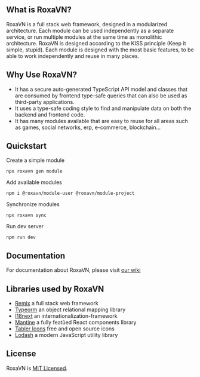 ## What is RoxaVN?

RoxaVN is a full stack web framework, designed in a modularized architecture. Each module can be used independently as a separate service, or run multiple modules at the same time as monolithic architecture. RoxaVN is designed according to the KISS principle (Keep it simple, stupid). Each module is designed with the most basic features, to be able to work independently and reuse in many places.

## Why Use RoxaVN?

- It has a secure auto-generated TypeScript API model and classes that are consumed by frontend type-safe queries that can also be used as third-party applications.
- It uses a type-safe coding style to find and manipulate data on both the backend and frontend code.
- It has many modules available that are easy to reuse for all areas such as games, social networks, erp, e-commerce, blockchain...

## Quickstart

Create a simple module

```
npx roxavn gen module
```

Add available modules

```
npm i @roxavn/module-user @roxavn/module-project
```

Synchronize modules

```
npx roxavn sync
```

Run dev server

```
npm run dev
```

## Documentation

For documentation about RoxaVN, please visit [our wiki](https://github.com/RoxaVN/roxavn/wiki)

## Libraries used by RoxaVN

- [Remix](https://remix.run/) a full stack web framework
- [Typeorm](https://typeorm.io/) an object relational mapping library
- [I18next](https://www.i18next.com/) an internationalization-framework
- [Mantine](https://mantine.dev/) a fully featủed React components library
- [Tabler Icons](https://tabler-icons.io/) free and open source icons
- [Lodash](https://lodash.com/) a modern JavaScript utility library

## License

RoxaVN is [MIT Licensed](https://github.com/RoxaVN/roxavn/blob/master/LICENSE).

